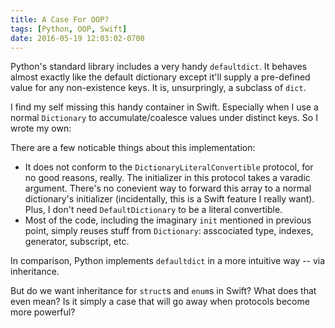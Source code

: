```yaml
---
title: A Case For OOP?
tags: [Python, OOP, Swift]
date: 2016-05-19 12:03:02-0700
---
```


Python's standard library includes a very handy `defaultdict`. It behaves
almost exactly like the default dictionary except it'll supply a pre-defined
value for any non-existence keys. It is, unsurpringly, a subclass of `dict`.

I find my self missing this handy container in Swift. Especially when I use
a normal `Dictionary` to accumulate/coalesce values under distinct keys. So I
wrote my own:

<script src="https://gist.github.com/dduan/31ed39c4c98ecb88290f0743cb394c20.js"></script>

There are a few noticable things about this implementation:

* It does not conform to the `DictionaryLiteralConvertible` protocol, for no
  good reasons, really. The initializer in this protocol takes a varadic
  argument. There's no conevient way to forward this array to a normal
  dictionary's initializer (incidentally, this is a Swift feature I really
  want). Plus, I don't need `DefaultDictionary` to be a literal convertible.
* Most of the code, including the imaginary `init` mentioned in previous
  point, simply reuses stuff from `Dictionary`: asscociated type, indexes,
  generator, subscript, etc.

In comparison, Python implements `defaultdict` in a more intuitive way -- via
inheritance.

But do we want inheritance for `struct`s and `enum`s in Swift? What does that
even mean? Is it simply a case that will go away when protocols become more
powerful?
